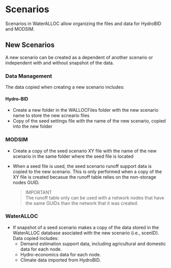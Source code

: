 # Scenarios
Scenarios in WaterALLOC allow organizing the files and data for HydroBID and MODSIM.  
## New Scenarios
A new scenario can be created as a dependent of another scenario or independent with and without snapshot of the data. 
### Data Management 
The data copied when creating a new scenario includes:
#### Hydro-BID
* Create a new folder in the WALLOCFiles folder with the new scenario name to store the new scneario files
* Copy of the seed settings file with the name of the new scenario, copied into the new folder
### MODSIM
* Create a copy of the seed scenario XY file with the name of the new scenario in the same folder where the seed file is located
* When a seed file is used, the seed scenario runoff support data is copied to the new scenario.  This is only performed when a copy of the XY file is created becasue the runoff table relies on the non-storage nodes GUID.

    > IMPORTANT <br>
    > The runoff table only can be used with a network nodes that have the same GUIDs than the network that it was created.
    
### WaterALLOC
* If snapshot of a seed scenario makes a copy of the data stored in the WaterALLOC database asociated with the new scenario (i.e., scenID).  Data copied includes:
    * Demand estimation support data, including agricultural and domestic data for each node.
    * Hydro-economics data for each node.
    * Climate data imported from HydroBID. 